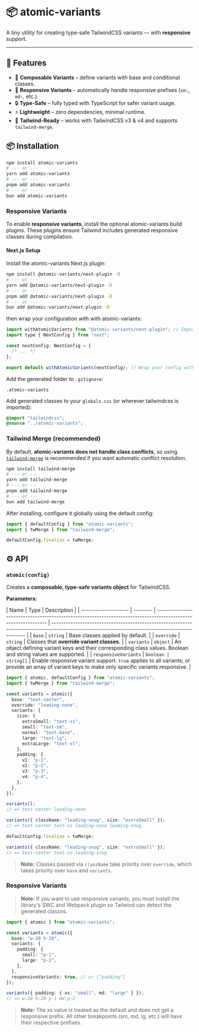 # 📦 atomic-variants

A tiny utility for creating type-safe TailwindCSS variants — with **responsive** support.

---

## 🚀 Features

- 🧩 **Composable Variants** – define variants with base and conditional classes.
- 📱 **Responsive Variants** – automatically handle responsive prefixes (`sm:`, `md:`, etc.).
- 🔒 **Type-Safe** – fully typed with TypeScript for safer variant usage.
- ⚡️ **Lightweight** – zero dependencies, minimal runtime.
- 🎨 **Tailwind-Ready** – works with TailwindCSS v3 & v4 and supports `tailwind-merge`.

## 📦 Installation

```bash
npm install atomic-variants
# --- or ---
yarn add atomic-variants
# --- or ---
pnpm add atomic-variants
# --- or ---
bun add atomic-variants
```

### Responsive Variants

To enable **responsive variants**, install the optional atomic-variants build plugins.
These plugins ensure Tailwind includes generated responsive classes during compilation.

#### Next.js Setup

Install the atomic-variants Next.js plugin:

```bash
npm install @atomic-variants/next-plugin -D
# --- or ---
yarn add @atomic-variants/next-plugin -D
# --- or ---
pnpm add @atomic-variants/next-plugin -D
# --- or ---
bun add @atomic-variants/next-plugin -D
```

then wrap your configuration with with atomic-variants:

```js
import withAtomicVariants from "@atomic-variants/next-plugin"; // Import the atomic-variants plugin
import type { NextConfig } from "next";

const nextConfig: NextConfig = {
  /* ... */
};

export default withAtomicVariants(nextConfig); // Wrap your config with the plugin
```

Add the generated folder to `.gitignore`:

```
.atomic-variants
```

Add generated classes to your `globals.css` (or wherever tailwindcss is imported):

```css
@import "tailwindcss";
@source "../atomic-variants";
```

### Tailwind Merge (**recommended**)

By default, **atomic-variants does not handle class conflicts**, so using [`tailwind-merge`](https://github.com/dcastil/tailwind-merge) is recommended if you want automatic conflict resolution.

```bash
npm install tailwind-merge
# --- or ---
yarn add tailwind-merge
# --- or ---
pnpm add tailwind-merge
# --- or ---
bun add tailwind-merge
```

After installing, configure it globally using the default config:

```js
import { defaultConfig } from "atomic-variants";
import { twMerge } from "tailwind-merge";

defaultConfig.finalize = twMerge;
```

## ⚙️ API

### `atomic(config)`

Creates a **composable, type-safe variants object** for TailwindCSS.

**Parameters:**

| Name                 | Type     | Description                                                                                                    |
| -------------------- | -------- | -------------------------------------------------------------------------------------------------------------- | ------------------------------------------------------------------------------------------------------------------------------------------------- |
| `base`               | `string` | Base classes applied by default.                                                                               |
| `override`           | `string` | Classes that **override variant classes**.                                                                     |
| `variants`           | `object` | An object defining variant keys and their corresponding class values. Boolean and string values are supported. |
| `responsiveVariants` | `boolean | string[]`                                                                                                      | Enable responsive variant support. `true` applies to all variants; or provide an array of variant keys to make only specific variants responsive. |

```ts
import { atomic, defaultConfig } from "atomic-variants";
import { twMerge } from "tailwind-merge";

const variants = atomic({
  base: "text-center",
  override: "leading-none",
  variants: {
    size: {
      extraSmall: "text-xs",
      small: "text-sm",
      normal: "text-base",
      large: "text-lg",
      extraLarge: "text-xl",
    },
    padding: {
      v1: "p-1",
      v2: "p-2",
      v3: "p-3",
      v4: "p-4",
    },
  },
});

variants();
// => text-center leading-none

variants({ className: "leading-snug", size: "extraSmall" });
// => text-center text-xs leading-none leading-snug

defaultConfig.finalize = twMerge;

variants({ className: "leading-snug", size: "extraSmall" });
// => text-center text-xs leading-snug
```

> **Note:** Classes passed via `className` take priority over `override`, which takes priority over `base` and `variants`.

### Responsive Variants

> **Note:** If you want to use responsive variants, you must install the library's SWC and Webpack plugin so Tailwind can detect the generated classes.

```ts
import { atomic } from "atomic-variants";

const variants = atomic({
  base: "w-20 h-20",
  variants: {
    padding: {
      small: "p-1",
      large: "p-2",
    },
  },
  responsiveVariants: true, // or ["padding"]
});

variants({ padding: { xs: "small", md: "large" } });
// => w-20 h-20 p-1 md:p-2
```

> **Note:** The xs value is treated as the default and does not get a responsive prefix. All other breakpoints (sm, md, lg, etc.) will have their respective prefixes.

